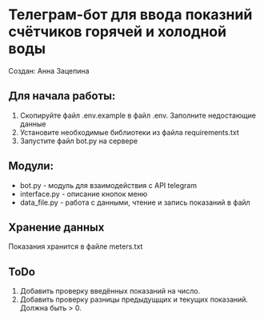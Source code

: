 # Телеграм-бот для ввода показний счётчиков горячей и холодной воды
Создан: Анна Зацепина

## Для начала работы:

1.  Скопируйте файл .env.example в файл .env.
    Заполните недостающие данные
2.  Установите необходимые библиотеки из файла requirements.txt
3.  Запустите файл bot.py на сервере


## Модули:
* bot.py        - модуль для взаимодействия с API telegram 
* interface.py  - описание кнопок меню
* data_file.py  - работа с данными, чтение и запись показаний в файл

## Хранение данных
Показания хранится в файле meters.txt

## ToDo
1.  Добавить проверку введённых показаний на число.
2.  Добавить проверку разницы предыдущщих и текущих показаний.
    Должна быть > 0.